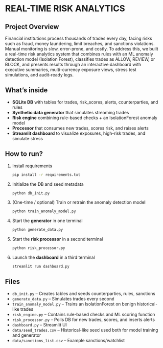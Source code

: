 # REAL-TIME RISK ANALYTICS

## Project Overview 
Financial institutions process thousands of trades every day, facing risks such as fraud, money laundering, limit breaches, and sanctions violations. Manual monitoring is slow, error-prone, and costly. To address this, we built a real-time risk analytics system that combines rules with an ML anomaly detection model (Isolation Forest), classifies trades as ALLOW, REVIEW, or BLOCK, and presents results through an interactive dashboard with executive summaries, multi-currency exposure views, stress test simulations, and audit-ready logs.

## What’s inside
- **SQLite DB** with tables for trades, risk_scores, alerts, counterparties, and rules
- **Synthetic data generator** that simulates streaming trades
- **Risk engine** combining rule-based checks + an IsolationForest anomaly model
- **Processor** that consumes new trades, scores risk, and raises alerts
- **Streamlit dashboard** to visualize exposures, high-risk trades, and simulate stress

## How to run?
1. Install requirements
   ```bash
   pip install -r requirements.txt
   ```

2. Initialize the DB and seed metadata
   ```bash
   python db_init.py
   ```

3. (One-time / optional) Train or retrain the anomaly detection model
   ```bash
   python train_anomaly_model.py
   ```

4. Start the **generator** in one terminal
   ```bash
   python generate_data.py
   ```

5. Start the **risk processor** in a second terminal
   ```bash
   python risk_processor.py
   ```

6. Launch the **dashboard** in a third terminal
   ```bash
   streamlit run dashboard.py
   ```

## Files
- `db_init.py` – Creates tables and seeds counterparties, rules, sanctions
- `generate_data.py` – Simulates trades every second
- `train_anomaly_model.py` – Trains an IsolationForest on benign historical-like trades
- `risk_engine.py` – Contains rule-based checks and ML scoring function
- `risk_processor.py` – Polls DB for new trades, scores, and inserts alerts
- `dashboard.py` – Streamlit UI
- `data/seed_trades.csv` – Historical-like seed used both for model training and generator
- `data/sanctions_list.csv` – Example sanctions/watchlist
